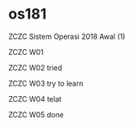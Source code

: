 # os181
ZCZC Sistem Operasi 2018 Awal (1)

ZCZC W01

ZCZC W02 tried

ZCZC W03 try to learn

ZCZC W04 telat

ZCZC W05 done
